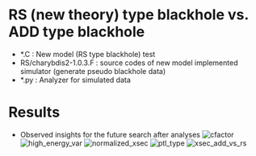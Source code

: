 # RS (new theory) type blackhole vs. ADD type blackhole
- *.C : New model (RS type blackhole) test
- RS/charybdis2-1.0.3.F : source codes of new model implemented simulator (generate pseudo blackhole data)
- *.py : Analyzer for simulated data

# Results
- Observed insights for the future search after analyses
![cfactor](https://user-images.githubusercontent.com/5095458/51531226-3c6e0080-1e80-11e9-935c-b1ee47065d38.png)
![high_energy_var](https://user-images.githubusercontent.com/5095458/51531227-3d069700-1e80-11e9-8440-51d5607d04f1.png)
![normalized_xsec](https://user-images.githubusercontent.com/5095458/51531228-3d069700-1e80-11e9-94f4-9af37b34931d.png)
![ptl_type](https://user-images.githubusercontent.com/5095458/51531230-3d069700-1e80-11e9-92f5-6d9718274951.png)
![xsec_add_vs_rs](https://user-images.githubusercontent.com/5095458/51531231-3d9f2d80-1e80-11e9-9fa3-e47f829cc9e3.png)

